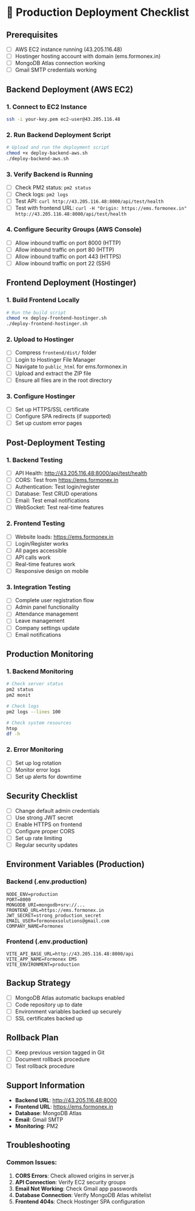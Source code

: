 # 🚀 Production Deployment Checklist

## Prerequisites
- [ ] AWS EC2 instance running (43.205.116.48)
- [ ] Hostinger hosting account with domain (ems.formonex.in)
- [ ] MongoDB Atlas connection working
- [ ] Gmail SMTP credentials working

## Backend Deployment (AWS EC2)

### 1. Connect to EC2 Instance
```bash
ssh -i your-key.pem ec2-user@43.205.116.48
```

### 2. Run Backend Deployment Script
```bash
# Upload and run the deployment script
chmod +x deploy-backend-aws.sh
./deploy-backend-aws.sh
```

### 3. Verify Backend is Running
- [ ] Check PM2 status: `pm2 status`
- [ ] Check logs: `pm2 logs`
- [ ] Test API: `curl http://43.205.116.48:8000/api/test/health`
- [ ] Test with frontend URL: `curl -H "Origin: https://ems.formonex.in" http://43.205.116.48:8000/api/test/health`

### 4. Configure Security Groups (AWS Console)
- [ ] Allow inbound traffic on port 8000 (HTTP)
- [ ] Allow inbound traffic on port 80 (HTTP)
- [ ] Allow inbound traffic on port 443 (HTTPS)
- [ ] Allow inbound traffic on port 22 (SSH)

## Frontend Deployment (Hostinger)

### 1. Build Frontend Locally
```bash
# Run the build script
chmod +x deploy-frontend-hostinger.sh
./deploy-frontend-hostinger.sh
```

### 2. Upload to Hostinger
- [ ] Compress `frontend/dist/` folder
- [ ] Login to Hostinger File Manager
- [ ] Navigate to `public_html` for ems.formonex.in
- [ ] Upload and extract the ZIP file
- [ ] Ensure all files are in the root directory

### 3. Configure Hostinger
- [ ] Set up HTTPS/SSL certificate
- [ ] Configure SPA redirects (if supported)
- [ ] Set up custom error pages

## Post-Deployment Testing

### 1. Backend Testing
- [ ] API Health: http://43.205.116.48:8000/api/test/health
- [ ] CORS: Test from https://ems.formonex.in
- [ ] Authentication: Test login/register
- [ ] Database: Test CRUD operations
- [ ] Email: Test email notifications
- [ ] WebSocket: Test real-time features

### 2. Frontend Testing
- [ ] Website loads: https://ems.formonex.in
- [ ] Login/Register works
- [ ] All pages accessible
- [ ] API calls work
- [ ] Real-time features work
- [ ] Responsive design on mobile

### 3. Integration Testing
- [ ] Complete user registration flow
- [ ] Admin panel functionality
- [ ] Attendance management
- [ ] Leave management
- [ ] Company settings update
- [ ] Email notifications

## Production Monitoring

### 1. Backend Monitoring
```bash
# Check server status
pm2 status
pm2 monit

# Check logs
pm2 logs --lines 100

# Check system resources
htop
df -h
```

### 2. Error Monitoring
- [ ] Set up log rotation
- [ ] Monitor error logs
- [ ] Set up alerts for downtime

## Security Checklist
- [ ] Change default admin credentials
- [ ] Use strong JWT secret
- [ ] Enable HTTPS on frontend
- [ ] Configure proper CORS
- [ ] Set up rate limiting
- [ ] Regular security updates

## Environment Variables (Production)

### Backend (.env.production)
```
NODE_ENV=production
PORT=8000
MONGODB_URI=mongodb+srv://...
FRONTEND_URL=https://ems.formonex.in
JWT_SECRET=strong_production_secret
EMAIL_USER=formonexsolutions@gmail.com
COMPANY_NAME=Formonex
```

### Frontend (.env.production)
```
VITE_API_BASE_URL=http://43.205.116.48:8000/api
VITE_APP_NAME=Formonex EMS
VITE_ENVIRONMENT=production
```

## Backup Strategy
- [ ] MongoDB Atlas automatic backups enabled
- [ ] Code repository up to date
- [ ] Environment variables backed up securely
- [ ] SSL certificates backed up

## Rollback Plan
- [ ] Keep previous version tagged in Git
- [ ] Document rollback procedure
- [ ] Test rollback procedure

## Support Information
- **Backend URL**: http://43.205.116.48:8000
- **Frontend URL**: https://ems.formonex.in
- **Database**: MongoDB Atlas
- **Email**: Gmail SMTP
- **Monitoring**: PM2

## Troubleshooting

### Common Issues:
1. **CORS Errors**: Check allowed origins in server.js
2. **API Connection**: Verify EC2 security groups
3. **Email Not Working**: Check Gmail app passwords
4. **Database Connection**: Verify MongoDB Atlas whitelist
5. **Frontend 404s**: Check Hostinger SPA configuration
